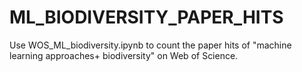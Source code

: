 # ML_BIODIVERSITY_PAPER_HITS
Use WOS_ML_biodiversity.ipynb to count the paper hits of "machine learning approaches+ biodiversity" on Web of Science.
